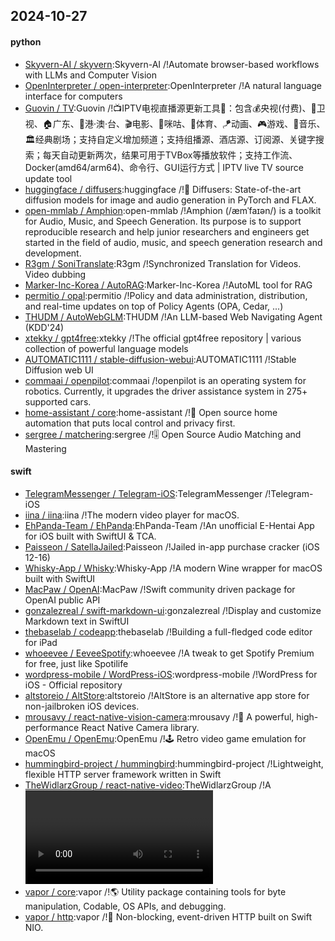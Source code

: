 ## 2024-10-27

#### python
* [Skyvern-AI / skyvern](https://github.com/Skyvern-AI/skyvern):Skyvern-AI /!Automate browser-based workflows with LLMs and Computer Vision
* [OpenInterpreter / open-interpreter](https://github.com/OpenInterpreter/open-interpreter):OpenInterpreter /!A natural language interface for computers
* [Guovin / TV](https://github.com/Guovin/TV):Guovin /!📺IPTV电视直播源更新工具🚀：包含💰央视(付费)、📡卫视、🏠广东、🌊港·澳·台、🎬电影、🎥咪咕、🏀体育、🪁动画、🎮游戏、🎵音乐、🏛经典剧场；支持自定义增加频道；支持组播源、酒店源、订阅源、关键字搜索；每天自动更新两次，结果可用于TVBox等播放软件；支持工作流、Docker(amd64/arm64)、命令行、GUI运行方式 | IPTV live TV source update tool
* [huggingface / diffusers](https://github.com/huggingface/diffusers):huggingface /!🤗 Diffusers: State-of-the-art diffusion models for image and audio generation in PyTorch and FLAX.
* [open-mmlab / Amphion](https://github.com/open-mmlab/Amphion):open-mmlab /!Amphion (/æmˈfaɪən/) is a toolkit for Audio, Music, and Speech Generation. Its purpose is to support reproducible research and help junior researchers and engineers get started in the field of audio, music, and speech generation research and development.
* [R3gm / SoniTranslate](https://github.com/R3gm/SoniTranslate):R3gm /!Synchronized Translation for Videos. Video dubbing
* [Marker-Inc-Korea / AutoRAG](https://github.com/Marker-Inc-Korea/AutoRAG):Marker-Inc-Korea /!AutoML tool for RAG
* [permitio / opal](https://github.com/permitio/opal):permitio /!Policy and data administration, distribution, and real-time updates on top of Policy Agents (OPA, Cedar, ...)
* [THUDM / AutoWebGLM](https://github.com/THUDM/AutoWebGLM):THUDM /!An LLM-based Web Navigating Agent (KDD'24)
* [xtekky / gpt4free](https://github.com/xtekky/gpt4free):xtekky /!The official gpt4free repository | various collection of powerful language models
* [AUTOMATIC1111 / stable-diffusion-webui](https://github.com/AUTOMATIC1111/stable-diffusion-webui):AUTOMATIC1111 /!Stable Diffusion web UI
* [commaai / openpilot](https://github.com/commaai/openpilot):commaai /!openpilot is an operating system for robotics. Currently, it upgrades the driver assistance system in 275+ supported cars.
* [home-assistant / core](https://github.com/home-assistant/core):home-assistant /!🏡 Open source home automation that puts local control and privacy first.
* [sergree / matchering](https://github.com/sergree/matchering):sergree /!🎚️ Open Source Audio Matching and Mastering

#### swift
* [TelegramMessenger / Telegram-iOS](https://github.com/TelegramMessenger/Telegram-iOS):TelegramMessenger /!Telegram-iOS
* [iina / iina](https://github.com/iina/iina):iina /!The modern video player for macOS.
* [EhPanda-Team / EhPanda](https://github.com/EhPanda-Team/EhPanda):EhPanda-Team /!An unofficial E-Hentai App for iOS built with SwiftUI & TCA.
* [Paisseon / SatellaJailed](https://github.com/Paisseon/SatellaJailed):Paisseon /!Jailed in-app purchase cracker (iOS 12-16)
* [Whisky-App / Whisky](https://github.com/Whisky-App/Whisky):Whisky-App /!A modern Wine wrapper for macOS built with SwiftUI
* [MacPaw / OpenAI](https://github.com/MacPaw/OpenAI):MacPaw /!Swift community driven package for OpenAI public API
* [gonzalezreal / swift-markdown-ui](https://github.com/gonzalezreal/swift-markdown-ui):gonzalezreal /!Display and customize Markdown text in SwiftUI
* [thebaselab / codeapp](https://github.com/thebaselab/codeapp):thebaselab /!Building a full-fledged code editor for iPad
* [whoeevee / EeveeSpotify](https://github.com/whoeevee/EeveeSpotify):whoeevee /!A tweak to get Spotify Premium for free, just like Spotilife
* [wordpress-mobile / WordPress-iOS](https://github.com/wordpress-mobile/WordPress-iOS):wordpress-mobile /!WordPress for iOS - Official repository
* [altstoreio / AltStore](https://github.com/altstoreio/AltStore):altstoreio /!AltStore is an alternative app store for non-jailbroken iOS devices.
* [mrousavy / react-native-vision-camera](https://github.com/mrousavy/react-native-vision-camera):mrousavy /!📸 A powerful, high-performance React Native Camera library.
* [OpenEmu / OpenEmu](https://github.com/OpenEmu/OpenEmu):OpenEmu /!🕹 Retro video game emulation for macOS
* [hummingbird-project / hummingbird](https://github.com/hummingbird-project/hummingbird):hummingbird-project /!Lightweight, flexible HTTP server framework written in Swift
* [TheWidlarzGroup / react-native-video](https://github.com/TheWidlarzGroup/react-native-video):TheWidlarzGroup /!A <Video /> component for react-native
* [vapor / core](https://github.com/vapor/core):vapor /!🌎 Utility package containing tools for byte manipulation, Codable, OS APIs, and debugging.
* [vapor / http](https://github.com/vapor/http):vapor /!🚀 Non-blocking, event-driven HTTP built on Swift NIO.
